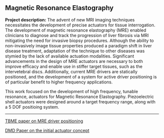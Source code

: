 ## Magnetic Resonance Elastography

**Project description:**  The advent of new MRI imaging techniques necessitates the development of precise actuators for tissue interrogation. The development of magnetic resonance elastography (MRE) enabled clinicians to diagnose and track the progression of liver fibrosis via MRI mitigating the need for invasive biopsy procedures. Although the ability to non-invasively image tissue properties produced a paradigm shift in liver disease treatment, adaptation of the technique to other diseases was stymied by the lack of available actuation modalities. Significant advancements in the design of MRE actuators are necessary to both improve efficacy and enable use in stiffer target tissues, such as the intervetebral discs. Additionally, current MRE drivers are statically positioned, and the development of a system for active driver positioning is of particular benefit to higher frequency applications.  

This work focused on the development of high frequency, tunable resonance, actuators for Magnetic Resonance Elastography. Piezoelectric shell actuators were designed around a target frequency range, along with a 5 DOF positioing system. 

  <hr>
  <a href="pdf/Towards_Image_Guided_Magnetic_Resonance_Elastography_via_Active_Driver_Positioning_Robot.pdf">TBME paper on MRE driver positioning</a> 


  <a href="pdf/MRE_TUNE.pdf">DMD Paper on the initial actuator concept</a> 


